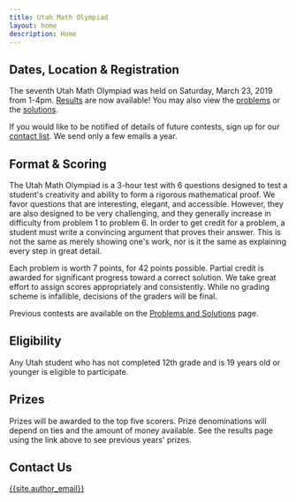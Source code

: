 ```yaml
---
title: Utah Math Olympiad
layout: home
description: Home
---
```


## Dates, Location & Registration

The seventh Utah Math Olympiad was held on Saturday, March 23, 2019 from 1-4pm. 
[Results](results) are now available!
You may also view the [problems](/doc/2019UtahMathOlympiad.pdf) or the [solutions](/doc/2019UtahMathOlympiadSolutions.pdf).

<!-- Registration: -->
<!-- <center><span>
<a class="registerlink" href="https://goo.gl/forms/OnhmkOFkI1lokJJC2">REGISTER HERE</a>
</span></center> -->

If you would like to be notified of details of future contests, sign up for our [contact list](https://goo.gl/forms/f1nIgeAUI4V6WStI2). We send only a few emails a year.

## Format & Scoring

The Utah Math Olympiad is a 3-hour test with 6 questions designed to test a student's creativity and ability to form a rigorous mathematical proof. We favor questions that are interesting, elegant, and accessible. However, they are also designed to be very challenging, and they generally increase in difficulty from problem 1 to problem 6. In order to get credit for a problem, a student must write a convincing argument that proves their answer. This is not the same as merely showing one's work, nor is it the same as explaining every step in great detail.

Each problem is worth 7 points, for 42 points possible. Partial credit is awarded for significant progress toward a correct solution. We take great effort to assign scores appropriately and consistently. While no grading scheme is infallible, decisions of the graders will be final.

Previous contests are available on the [Problems and Solutions](problems) page.

## Eligibility

Any Utah student who has not completed 12th grade and is 19 years old or younger is eligible to participate.

## Prizes

Prizes will be awarded to the top five scorers. Prize denominations will depend on ties and the amount of money available. See the results page using the link above to see previous years' prizes.

## Contact Us

[{{site.author_email}}](mailto:{{site.author_email}})
